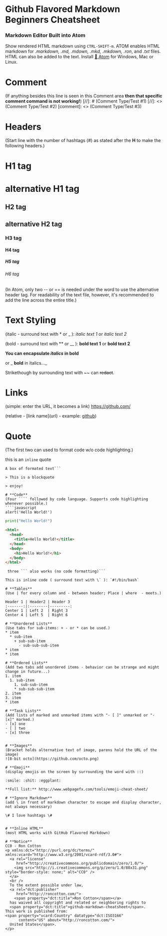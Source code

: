 # **Github Flavored Markdown Beginners Cheatsheet**
### **Markdown Editor Built into Atom**

Show rendered HTML markdown using `CTRL-SHIFT-m`.  ATOM enables HTML markdown for *.markdown, .md, .mdown, .mkd, .mkdown, .ron*, and *.txt* files.  HTML can also be added to the text.  Install [ :dizzy: Atom](https://atom.io/) for Windows, Mac or Linux.

# **Comment**
(If anything besides this line is seen in this Comment area **then that specific comment command is not working!**)
[//]: # (Comment Type/Test #1)
[//]: <> (Comment Type/Test #2)
[comment]: <> (Comment Type/Test #3)

# **Headers**
(Start line with the number of hashtags (#) as stated after the **H** to make the following headers.)
# H1 tag
alternative H1 tag
==================
## H2 tag
alternative H2 tag
------------------
### H3 tag
#### H4 tag
##### H5 tag
###### H6 tag
(In Atom, only two -- or == is needed under the word to use the alternative header tag.  For readability of the text file, however, it's recommended to add the line across the entire title.)

# **Text Styling**
(italic - surround text with \* or \_ ): *italic text 1* or _italic text 2_

(bold - surround text with \*\* or \_\_ ): **bold text 1** or __bold text 2__

**You can encapsulate *italics* in bold**

or _ __bold__ in italics..._

Strikethough by surrounding text with \~\~ can ~~redact~~.

# **Links**
(simple: enter the URL, it becomes a link) https://github.com/

(relative - \[link name\]\(url\) - example: [github](https://www.github.com/))

# **Quote**
(The first two can used to format code w/o code highlighting.)

this is an `inline` quote

```
A box of formated text```

> This is a blockquote

> enjoy!

# **Code**
(Four ```` followed by code language. Supports code highlighting whenever possible.)
````javascript
alert('Hello World!')
````

````python
print("Hello World!")
````

````html
<html>
  <head>
    <title>Hello World!</title>
  </head>
  <body>
    <h1>Hello World!</h1>
  </body>
</html>
````

```
 three ``` also works (no code formatting)```

This is inline code ( surround text with \` ): `#!/bin/bash`

# **Tables**
(Use | for every column and - between header; Place | where  - meets.)

Header 1 | Header2 | Header 3
:-------:|:--------|---------:
Center 1 | Left 2  | Right 3
Center 4 | Left 5  | Right 6

# **Unordered Lists**
(Use tabs for sub-items: + - or * can be used.)
* item
  * sub-item
    + sub-sub-item
      - sub-sub-sub-item
* item
* item

# **Ordered Lists**
(Add two tabs add unordered items - behavior can be strange and might change in future...)
1. item
  1. sub-item
    1. sub-sub-item
    * sub-sub-sub-item
2. item
3. item
* item

# **Task Lists**
(Add lists of marked and unmarked items with "- [ ]" unmarked or "- [x]" marked.)
- [x] one
- [ ] two
- [x] three


# **Images**
(Bracket holds alternative text of image, parens hold the URL of the image)
![8-bit octo](https://github.com/octo.png)

# **Emoji**
(display emojis on the screen by surrounding the word with ::)

:smile: :shit: :eggplant:

**Full list:** http://www.webpagefx.com/tools/emoji-cheat-sheet/

# **Ignore Markdown**
(add \ in front of markdown character to escape and display character, not always necessary)

\# I love hashtags \#


# **Inline HTML**
(most HTML works with GitHub Flavored Markdown)

# **Notice**
CC0 - Ron Cotton
<p xmlns:dct="http://purl.org/dc/terms/" xmlns:vcard="http://www.w3.org/2001/vcard-rdf/3.0#">
  <a rel="license"
     href="http://creativecommons.org/publicdomain/zero/1.0/">
    <img src="http://i.creativecommons.org/p/zero/1.0/88x31.png" style="border-style: none;" alt="CC0" />
  </a>
  <br />
  To the extent possible under law,
  <a rel="dct:publisher"
     href="http://roncotton.com/">
    <span property="dct:title">Ron Cotton</span></a>
  has waived all copyright and related or neighboring rights to
  <span property="dct:title">github-markdown-cheatsheet</span>.
This work is published from:
<span property="vcard:Country" datatype="dct:ISO3166"
      content="US" about="http://roncotton.com/">
  United States</span>.
</p>
